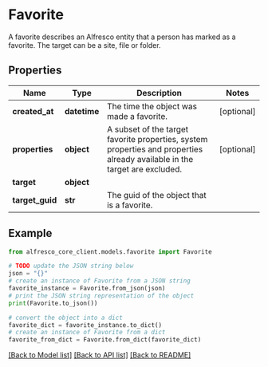 # Favorite

A favorite describes an Alfresco entity that a person has marked as a favorite. The target can be a site, file or folder. 

## Properties

Name | Type | Description | Notes
------------ | ------------- | ------------- | -------------
**created_at** | **datetime** | The time the object was made a favorite. | [optional] 
**properties** | **object** | A subset of the target favorite properties, system properties and properties already available in the target are excluded. | [optional] 
**target** | **object** |  | 
**target_guid** | **str** | The guid of the object that is a favorite. | 

## Example

```python
from alfresco_core_client.models.favorite import Favorite

# TODO update the JSON string below
json = "{}"
# create an instance of Favorite from a JSON string
favorite_instance = Favorite.from_json(json)
# print the JSON string representation of the object
print(Favorite.to_json())

# convert the object into a dict
favorite_dict = favorite_instance.to_dict()
# create an instance of Favorite from a dict
favorite_from_dict = Favorite.from_dict(favorite_dict)
```
[[Back to Model list]](../README.md#documentation-for-models) [[Back to API list]](../README.md#documentation-for-api-endpoints) [[Back to README]](../README.md)


